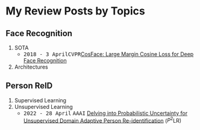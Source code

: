 # My Review Posts by Topics

## Face Recognition

1. SOTA
   - <kbd>2018 - 3 April</kbd><kbd>CVPR</kbd>[CosFace: Large Margin Cosine Loss for Deep Face Recognition](2.Face%20Recogntion/SOTA/CosFace.md)
2. Architectures


## Person ReID

1. Supervised Learning
2. Unsupervised Learning
   - <kbd>2022 - 28 April</kbd> <kbd>AAAI</kbd> [Delving into Probabilistic Uncertainty for Unsupervised Domain Adaptive Person Re-identification](3.Person%20ReID/P2LR.md) ($P^{2}$LR)